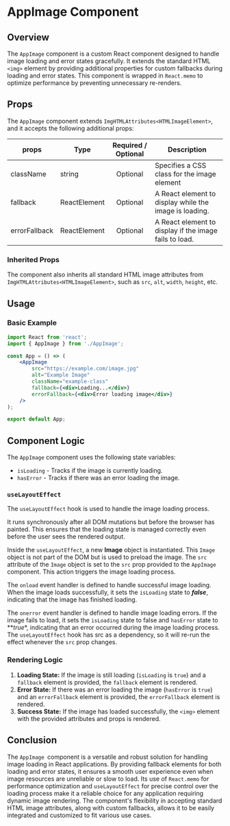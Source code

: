 # AppImage Component 
## Overview
The `AppImage` component is a custom React component designed to handle image loading and error states gracefully. It extends the standard HTML `<img>` element by providing additional properties for custom fallbacks during loading and error states. This component is wrapped in `React.memo` to optimize performance by preventing unnecessary re-renders.


## Props
The `AppImage` component extends `ImgHTMLAttributes<HTMLImageElement>`, and it accepts the following additional props:

| props        | Type          | Required / Optional      | Description      |
| -------------| ------------- | :---: |--------------------------------------- |
| className    | string  | Optional          |Specifies a CSS class for the image element |
| fallback     | ReactElement  | Optional          |A React element to display while the image is loading. |
| errorFallback| ReactElement  | Optional           |A React element to display if the image fails to load. |

### Inherited Props
The component also inherits all standard HTML image attributes from `ImgHTMLAttributes<HTMLImageElement>`, such as `src`, `alt`, `width`, `height`, etc.

## Usage
### Basic Example

```jsx
import React from 'react';
import { AppImage } from './AppImage';

const App = () => (
    <AppImage
        src="https://example.com/image.jpg"
        alt="Example Image"
        className="example-class"
        fallback={<div>Loading...</div>}
        errorFallback={<div>Error loading image</div>}
    />
);

export default App;
```
## Component Logic

The `AppImage` component uses the following state variables:

- `isLoading` - Tracks if the image is currently loading.
- `hasError` - Tracks if there was an error loading the image.

### `useLayoutEffect`

The `useLayoutEffect` hook is used to handle the image loading process.

It runs synchronously after all DOM mutations but before the browser has painted.
This ensures that the loading state is managed correctly even before the user sees the rendered output.

Inside the `useLayoutEffect`, a new **Image** object is instantiated. This `Image` object is not part of the DOM but is used to preload the image. The `src` attribute of the `Image` object is set to the `src` prop provided to the `AppImage` component. This action triggers the image loading process.

The `onload` event handler is defined to handle successful image loading. When the image loads successfully, it sets the `isLoading` state to **_false_**, indicating that the image has finished loading.

The `onerror` event handler is defined to handle image loading errors.
If the image fails to load, it sets the `isLoading` state to false and `hasError` state to **_true_*, indicating that an error occurred during the image loading process.
The `useLayoutEffect` hook has src as a dependency, so it will re-run the effect whenever the `src` prop changes.

### Rendering Logic
1. **Loading State:** If the image is still loading (`isLoading` is `true`) and a `fallback` element is provided, the `fallback` element is rendered.
2. **Error State:** If there was an error loading the image (`hasError` is `true`) and an `errorFallback` element is provided, the `errorFallback` element is rendered.
3. **Success State:** If the image has loaded successfully, the `<img>` element with the provided attributes and props is rendered.

## Conclusion 
The `AppImage `component is a versatile and robust solution for handling image loading in React applications. By providing fallback elements for both loading and error states, it ensures a smooth user experience even when image resources are unreliable or slow to load. Its use of `React.memo` for performance optimization and `useLayoutEffect` for precise control over the loading process make it a reliable choice for any application requiring dynamic image rendering. The component's flexibility in accepting standard HTML image attributes, along with custom fallbacks, allows it to be easily integrated and customized to fit various use cases.
